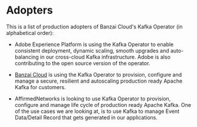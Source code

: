 # Adopters
 This is a list of production adopters of Banzai Cloud's Kafka Operator (in alphabetical order):

- Adobe Experience Platform is using the Kafka Operator to enable consistent deployment, dynamic scaling, smooth upgrades and auto-balancing in our cross-cloud Kafka infrastructure. Adobe is also contributing to the open source version of the operator.

- [Banzai Cloud](https://banzaicloud.com) is using the Kafka Operator to provision, configure and manage a secure, resilient and autoscaling production ready Apache Kafka for customers.

- AffirmedNetworks is looking to use Kafka Operator to provision, configure and manage life cycle of production ready Apache Kafka. One of the use cases we are looking at, is to use Kafka to manage Event Data/Detail Record that gets generated in our applications.

